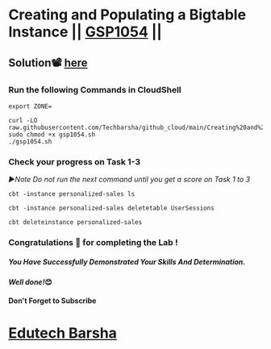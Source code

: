 # Creating and Populating a Bigtable Instance || [GSP1054](https://www.cloudskillsboost.google/focuses/58495?parent=catalog) ||

## Solution📽️ [here](https://youtu.be/ggwLu0Z34LY)

### Run the following Commands in CloudShell

```
export ZONE=
```
```
curl -LO raw.githubusercontent.com/Techbarsha/github_cloud/main/Creating%20and%20Populating%20a%20Bigtable%20Instance/gsp1054.sh
sudo chmod +x gsp1054.sh
./gsp1054.sh
```
### Check your progress on Task 1-3
*▶️Note Do not run the next command until you get a score on Task 1 to 3*
```
cbt -instance personalized-sales ls

cbt -instance personalized-sales deletetable UserSessions

cbt deleteinstance personalized-sales
```
### Congratulations 🎉 for completing the Lab !

##### *You Have Successfully Demonstrated Your Skills And Determination.*

#### *Well done!*😊

#### Don't Forget to Subscribe
# [Edutech Barsha](https://www.youtube.com/@edutechbarsha)
